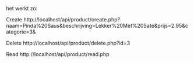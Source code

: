het werkt zo:

Create
http://localhost/api/product/create.php?naam=Pinda%20Saus&beschrijving=Lekker%20Met%20Sate&prijs=2.95&categorie=3&

Delete
http://localhost/api/product/delete.php?id=3

Read
http://localhost/api/product/read.php